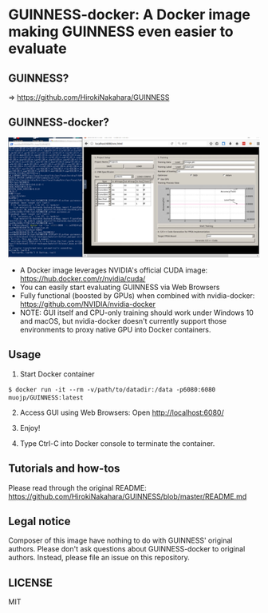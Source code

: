 # GUINNESS-docker: A Docker image making GUINNESS even easier to evaluate

## GUINNESS?

=> <https://github.com/HirokiNakahara/GUINNESS>

## GUINNESS-docker?

![GUINNESS-docker](https://raw.githubusercontent.com/muojp/GUINNESS-docker/master/guiness-docker.png)

 - A Docker image leverages NVIDIA's official CUDA image: <https://hub.docker.com/r/nvidia/cuda/>
 - You can easily start evaluating GUINNESS via Web Browsers
 - Fully functional (boosted by GPUs) when combined with nvidia-docker: <https://github.com/NVIDIA/nvidia-docker>
 - NOTE: GUI itself and CPU-only training should work under Windows 10 and macOS, but nvidia-docker doesn't currently support those environments to proxy native GPU into Docker containers.

## Usage

1. Start Docker container

```
$ docker run -it --rm -v/path/to/datadir:/data -p6080:6080 muojp/GUINNESS:latest
```

2. Access GUI using Web Browsers: Open <http://localhost:6080/>

3. Enjoy!

4. Type Ctrl-C into Docker console to terminate the container.

## Tutorials and how-tos

Please read through the original README: <https://github.com/HirokiNakahara/GUINNESS/blob/master/README.md>

## Legal notice

Composer of this image have nothing to do with GUINNESS' original authors.
Please don't ask questions about GUINNESS-docker to original authors. Instead, please file an issue on this repository.

## LICENSE

MIT
